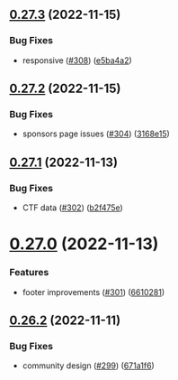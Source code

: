 ## [0.27.3](https://github.com/thecyberworld/thecyberhub.org/compare/v0.27.2...v0.27.3) (2022-11-15)


### Bug Fixes

* responsive ([#308](https://github.com/thecyberworld/thecyberhub.org/issues/308)) ([e5ba4a2](https://github.com/thecyberworld/thecyberhub.org/commit/e5ba4a2a5dd62b4d09ff42b8ada4e829da641249))



## [0.27.2](https://github.com/thecyberworld/thecyberhub.org/compare/v0.27.1...v0.27.2) (2022-11-15)


### Bug Fixes

* sponsors page issues ([#304](https://github.com/thecyberworld/thecyberhub.org/issues/304)) ([3168e15](https://github.com/thecyberworld/thecyberhub.org/commit/3168e1594d12e06680629106d83ef910f0b4f09b))



## [0.27.1](https://github.com/thecyberworld/thecyberhub.org/compare/v0.27.0...v0.27.1) (2022-11-13)


### Bug Fixes

* CTF data ([#302](https://github.com/thecyberworld/thecyberhub.org/issues/302)) ([b2f475e](https://github.com/thecyberworld/thecyberhub.org/commit/b2f475ea17353d190849787c0fe85858a53e61f3))



# [0.27.0](https://github.com/thecyberworld/thecyberhub.org/compare/v0.26.2...v0.27.0) (2022-11-13)


### Features

* footer improvements ([#301](https://github.com/thecyberworld/thecyberhub.org/issues/301)) ([6610281](https://github.com/thecyberworld/thecyberhub.org/commit/6610281b22a4eeda33af3c4d9acf4213a614a2b5))



## [0.26.2](https://github.com/thecyberworld/thecyberhub.org/compare/v0.26.1...v0.26.2) (2022-11-11)


### Bug Fixes

* community design ([#299](https://github.com/thecyberworld/thecyberhub.org/issues/299)) ([671a1f6](https://github.com/thecyberworld/thecyberhub.org/commit/671a1f6752270911293c15d03ea9549f0035fe1b))



